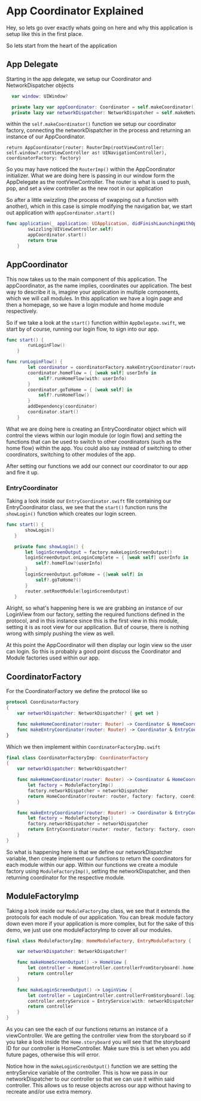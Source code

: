 # App Coordinator Explained

Hey, so lets go over exactly whats going on here and why this application is setup like this in the first place.

So lets start from the heart of the application

## App Delegate

Starting in the app delegate, we setup our Coordinator and NetworkDispatcher objects

```swift
  var window: UIWindow?

  private lazy var appCoordinator: Coordinator = self.makeCoordinator()
  private lazy var networkDispatcher: NetworkDispatcher = self.makeNetworkDispatcher()
```

within the `self.makeCoordinator()` function we setup our coordinator factory, connecting the
networkDispatcher in the process and returning an instance of our AppCoordinator.

`return AppCoordinator(router: RouterImp(rootViewController: self.window?.rootViewController as! UINavigationController), coordinatorFactory: factory)`

So you may have noticed the `RouterImp()` within the AppCoordinator initializer. What we are doing here is passing in our window form
the AppDelegate as the rootViewController. The router is what is used to push, pop, and set a view controller as the new root in our application


So after a little swizzling (the process of swapping out a function with another), which in this case is simple modifying the navigation bar,
we start out application with `appCoordinator.start()`

```swift
func application(_ application: UIApplication, didFinishLaunchingWithOptions launchOptions: [UIApplicationLaunchOptionsKey: Any]?) -> Bool {
        swizzling(UIViewController.self)
        appCoordinator.start()
        return true
    }
```

## AppCoordinator

This now takes us to the main component of this application. The appCoordinator, as the name implies, coordinates our application.
The best way to describe it is, imagine your application in multiple components, which we will call modules.
In this application we have a login page and then a homepage, so we have a login module and home module respectively.

So if we take a look at the `start()` function within `AppDelegate.swift`, we start by of course, running our login flow, to sign into
our app.

```swift
func start() {
        runLoginFlow()
    }

func runLoginFlow() {
        let coordinator = coordinatorFactory.makeEntryCoordinator(router: router)
        coordinator.homeFlow = { [weak self] userInfo in
            self?.runHomeFlow(with: userInfo)
        }
        coordinator.goToHome = { [weak self] in
            self?.runHomeFlow()
        }
        addDependency(coordinator)
        coordinator.start()
    }
```

What we are doing here is creating an EntryCoordinator object which will control the views within our login module (or login flow) and setting
the functions that can be used to switch to other coordinators (such as the home flow) within the app. You could also say instead of switching to other
coordinators, switching to other modules of the app.

After setting our functions we add our connect our coordinator to our app and fire it up.

### EntryCoordinator

Taking a look inside our `EntryCoordinator.swift` file containing our EntryCoordinator class, we see that the `start()` function
runs the `showLogin()` function which creates our login screen.

```swift
func start() {
       showLogin()
   }

   private func showLogin() {
       let loginScreenOutput = factory.makeLoginScreenOutput()
       loginScreenOutput.onLoginComplete = { [weak self] userInfo in
           self?.homeFlow?(userInfo)
       }
       loginScreenOutput.goToHome = {[weak self] in
           self?.goToHome?()
       }
       router.setRootModule(loginScreenOutput)
   }
```

Alright, so what's happening here is we are grabbing an instance of our LoginView from our factory,
setting the required functions defined in the protocol, and in this instance since this is the first view
in this module, setting it is as root view for our application. But of course, there is nothing wrong with simply pushing
the view as well.

At this point the AppCoordinator will then display our login view so the user can login. So this is probably a good point
discuss the Coordinator and Module factories used within our app.

## CoordinatorFactory

For the CoordinatorFactory we define the protocol like so

```swift
protocol CoordinatorFactory
{
    var networkDispatcher: NetworkDispatcher? { get set }

    func makeHomeCoordinator(router: Router) -> Coordinator & HomeCoordinatorOutput
    func makeEntryCoordinator(router: Router) -> Coordinator & EntryCoordinatorOutput
}
```
Which we then implement within `CoordinatorFactoryImp.swift`
```swift
final class CoordinatorFactoryImp: CoordinatorFactory
{
    var networkDispatcher: NetworkDispatcher?

    func makeHomeCoordinator(router: Router) -> Coordinator & HomeCoordinatorOutput {
        let factory = ModuleFactoryImp()
        factory.networkDispatcher = networkDispatcher
        return HomeCoordinator(router: router, factory: factory, coordinatorFactory: self)
    }

    func makeEntryCoordinator(router: Router) -> Coordinator & EntryCoordinatorOutput {
        let factory = ModuleFactoryImp()
        factory.networkDispatcher = networkDispatcher
        return EntryCoordinator(router: router, factory: factory, coordinatorFactory: self)
    }
}
```

So what is happening here is that we define our networkDispatcher variable, then create implement our functions
to return the coordinators for each module within our app. Within our functions we create a
module factory using `ModuleFactoryImp()`, setting the networkDispatcher, and then returning coordinator
for the respective module.

## ModuleFactoryImp

Taking a look inside our `ModuleFactoryImp` class, we see that it extends the protocols for each module
of our application. You can break module factory down even more if your application is more complex, but for the
sake of this demo, we just use one moduleFactoryImp to cover all our modules.

```swift
final class ModuleFactoryImp: HomeModuleFactory, EntryModuleFactory {

    var networkDispatcher: NetworkDispatcher?

    func makeHomeScreenOutput() -> HomeView {
        let controller = HomeController.controllerFromStoryboard(.home)
        return controller
    }

    func makeLoginScreenOutput() -> LoginView {
        let controller = LoginController.controllerFromStoryboard(.login)
        controller.entryService = EntryService(with: networkDispatcher!)
        return controller
    }
}
```

As you can see the each of our functions returns an instance of a viewController. We are getting the controller view
from the storyboard so if you take a look inside the `Home.storyboard` you will see that the storyboard ID for our controller
is HomeController. Make sure this is set when you add future pages, otherwise this will error.

Notice how in the `makeLoginScrenOutput()` function we are setting the entryService variable of the controller. This is how we
pass in our networkDispatcher to our controller so that we can use it within said controller. This allows us to reuse objects across
our app without having to recreate and/or use extra memory.
